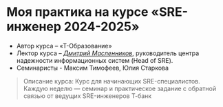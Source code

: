 # Моя практика на курсе «SRE-инженер 2024-2025»
* Автор курса – «Т-Образование»
* Лектор курса – *[Дмитрий Масленников](https://github.com/rlz)*, руководитель центра надежности информационных систем (Head of SRE). 
* Семинаристы - Максим Тимофеев, Юлия Старкова
> Описание курса: Курс для начинающих SRE-специалистов. Каждую неделю — семинар и практическое задание с обратной связью от ведущих SRE-инженеров Т-банк
